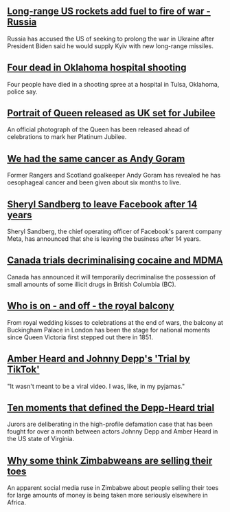 ## [Long-range US rockets add fuel to fire of war - Russia](https://www.bbc.com/news/world-us-canada-61655577)
Russia has accused the US of seeking to prolong the war in Ukraine after President Biden said he would supply Kyiv with new long-range missiles. 
## [Four dead in Oklahoma hospital shooting](https://www.bbc.com/news/world-us-canada-61669873)
Four people have died in a shooting spree at a hospital in Tulsa, Oklahoma, police say.
## [Portrait of Queen released as UK set for Jubilee](https://www.bbc.com/news/uk-61654780)
An official photograph of the Queen has been released ahead of celebrations to mark her Platinum Jubilee.
## [We had the same cancer as Andy Goram](https://www.bbc.com/news/uk-scotland-61647707)
Former Rangers and Scotland goalkeeper Andy Goram has revealed he has oesophageal cancer and been given about six months to live. 
## [Sheryl Sandberg to leave Facebook after 14 years](https://www.bbc.com/news/business-61666340)
Sheryl Sandberg, the chief operating officer of Facebook's parent company Meta, has announced that she is leaving the business after 14 years.
## [Canada trials decriminalising cocaine and MDMA](https://www.bbc.com/news/world-us-canada-61657095)
Canada has announced it will temporarily decriminalise the possession of small amounts of some illicit drugs in British Columbia (BC).
## [Who is on - and off - the royal balcony](https://www.bbc.com/news/uk-61469632)
From royal wedding kisses to celebrations at the end of wars, the balcony at Buckingham Palace in London has been the stage for national moments since Queen Victoria first stepped out there in 1851. 
## [Amber Heard and Johnny Depp's 'Trial by TikTok'](https://www.bbc.com/news/world-us-canada-61649522)
"It wasn't meant to be a viral video. I was, like, in my pyjamas."
## [Ten moments that defined the Depp-Heard trial](https://www.bbc.com/news/world-us-canada-61652527)
 Jurors are deliberating in the high-profile defamation case that has been fought for over a month between actors Johnny Depp and Amber Heard in the US state of Virginia.
## [Why some think Zimbabweans are selling their toes](https://www.bbc.com/news/world-africa-61650455)
An apparent social media ruse in Zimbabwe about people selling their toes for large amounts of money is being taken more seriously elsewhere in Africa.
